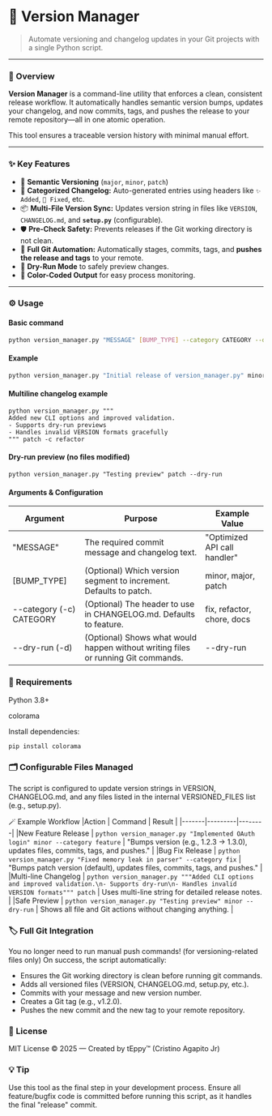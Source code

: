 # 🧭 Version Manager

> Automate versioning and changelog updates in your Git projects with a single Python script.

---

### 🚀 Overview
**Version Manager** is a command-line utility that enforces a clean, consistent release workflow. It automatically handles semantic version bumps, updates your changelog, and now commits, tags, and pushes the release to your remote repository—all in one atomic operation.

This tool ensures a traceable version history with minimal manual effort.

---

### ✨ Key Features
- 🔢 **Semantic Versioning** (`major`, `minor`, `patch`)
- 🧾 **Categorized Changelog:** Auto-generated entries using headers like `✨ Added`, `🐞 Fixed`, etc.
- 📦 **Multi-File Version Sync:** Updates version string in files like `VERSION`, `CHANGELOG.md`, and **`setup.py`** (configurable).
- 🛡️ **Pre-Check Safety:** Prevents releases if the Git working directory is not clean.
- 🚀 **Full Git Automation:** Automatically stages, commits, tags, and **pushes the release and tags** to your remote.
- 🧪 **Dry-Run Mode** to safely preview changes.
- 🎨 **Color-Coded Output** for easy process monitoring.

---

### ⚙️ Usage

#### Basic command
```bash
python version_manager.py "MESSAGE" [BUMP_TYPE] --category CATEGORY --dry-run
```

#### Example
```bash
python version_manager.py "Initial release of version_manager.py" minor -c refactor -d 
```
#### Multiline changelog example
```
python version_manager.py """
Added new CLI options and improved validation.
- Supports dry-run previews
- Handles invalid VERSION formats gracefully
""" patch -c refactor
```
#### Dry-run preview (no files modified)
```
python version_manager.py "Testing preview" patch --dry-run
```

#### Arguments & Configuration
|Argument |	Purpose | Example Value |
|---------|---------|---------------|
|"MESSAGE" | The required commit message and changelog text. | "Optimized API call handler" |
|[BUMP_TYPE] | (Optional) Which version segment to increment. Defaults to patch. |	minor, major, patch|
|--category (-c) CATEGORY |	(Optional) The header to use in CHANGELOG.md. Defaults to feature. | fix, refactor, chore, docs |
|--dry-run (-d) | (Optional) Shows what would happen without writing files or running Git commands. | --dry-run |

### 🧰 Requirements

Python 3.8+

colorama

Install dependencies:
```bash
pip install colorama
```

### 🗂️ Configurable Files Managed
The script is configured to update version strings in VERSION, CHANGELOG.md, and any files listed in the internal VERSIONED_FILES list (e.g., setup.py).

🪄 Example Workflow
|Action | Command | Result |
|-------|---------|--------|
|New Feature Release | ```python version_manager.py "Implemented OAuth login" minor --category feature``` | "Bumps version (e.g., 1.2.3 → 1.3.0), updates files, commits, tags, and pushes." |
|Bug Fix Release | ```python version_manager.py "Fixed memory leak in parser" --category fix``` | "Bumps patch version (default), updates files, commits, tags, and pushes." |
|Multi-line Changelog | ```python version_manager.py """Added CLI options and improved validation.\n- Supports dry-run\n- Handles invalid VERSION formats""" patch``` | Uses multi-line string for detailed release notes. |
|Safe Preview | ```python version_manager.py "Testing preview" minor --dry-run``` | Shows all file and Git actions without changing anything. |

### 🏷️ Full Git Integration

You no longer need to run manual push commands! (for versioning-related files only)
On success, the script automatically:
- Ensures the Git working directory is clean before running git commands.
- Adds all versioned files (VERSION, CHANGELOG.md, setup.py, etc.).
- Commits with your message and new version number.
- Creates a Git tag (e.g., v1.2.0).
- Pushes the new commit and the new tag to your remote repository.


### 📜 License

MIT License © 2025 — Created by tEppy™ (Cristino Agapito Jr)

### 💡 Tip

Use this tool as the final step in your development process. Ensure all feature/bugfix code is committed before running this script, as it handles the final "release" commit.